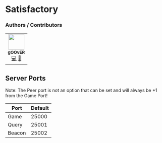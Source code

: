 # Satisfactory

### Authors / Contributors
<!-- prettier-ignore-start -->
<!-- markdownlint-disable -->
<table>
     <td align="center">
            <a href="https://github.com/gOOvER">
                <img src="https://avatars.githubusercontent.com/u/116325" width="50px;" alt=""/><br /><sub><b>gOOvER</b></sub>
            </a>
            <br />
            <a href="https://github.com/That411Guy/Ptero-Eggs" title="Codes">💻</a>
            <a href="https://github.com/That411Guy/Ptero-Eggs" title="Maintains">🔨</a>
        </td>        
    </tr>
</table>
<!-- markdownlint-enable -->
<!-- prettier-ignore-end -->

## Server Ports

Note: The Peer port is not an option that can be set and will always be +1 from the Game Port!

| Port            | Default |
| --------------- | ------- |
| Game            | 25000   |
| Query           | 25001   |
| Beacon          | 25002   |

